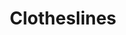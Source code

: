 ---
pid: ch942
title: Clotheslines
location_transcription: Narrow Residential Blocks
coordinates: "[-75.163948304615, 39.951901865421]"
zipcode: '19143'
gen_neighborhood: West Philadelphia
neighborhood: University City
outside_phl: 
age: '34'
age_range: 30-39
instagram: 
image_file_name: ch_942.jpg
proposal_transcription: 
topic: Environment
topic_summary: '0'
type: Other No Form
keywords_other: 
credit: Kale Farquhar
image_labels: Clotheslines attached to residential buildings
twitter: 
facebook: 
permalink: "/monuments/ch942/"
layout: item-page
---